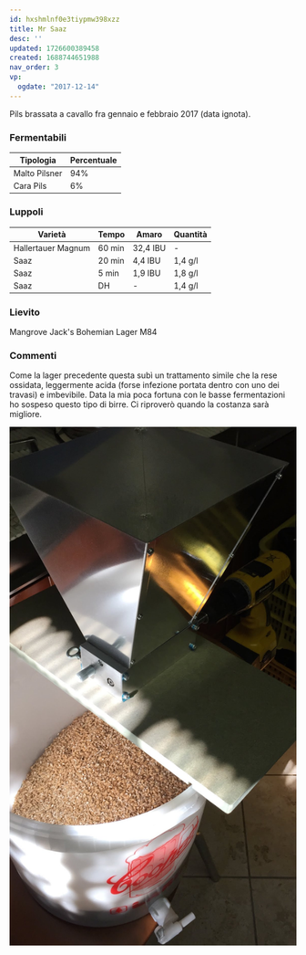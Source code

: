```yaml
---
id: hxshmlnf0e3tiypmw398xzz
title: Mr Saaz
desc: ''
updated: 1726600389458
created: 1688744651988
nav_order: 3
vp:
  ogdate: "2017-12-14"
---
```

Pils brassata a cavallo fra gennaio e febbraio 2017 (data ignota).

### Fermentabili
| Tipologia     | Percentuale |
|---------------|-------------|
| Malto Pilsner | 94%         |
| Cara Pils     | 6%          |

### Luppoli
| Varietà            | Tempo  | Amaro    | Quantità |
|--------------------|--------|----------|----------|
| Hallertauer Magnum | 60 min | 32,4 IBU | -        |
| Saaz               | 20 min | 4,4 IBU  | 1,4 g/l  |
| Saaz               | 5 min  | 1,9 IBU  | 1,8 g/l  |
| Saaz               | DH     | -        | 1,4 g/l  |

### Lievito
Mangrove Jack's Bohemian Lager M84

### Commenti
Come la lager precedente questa subì un trattamento simile che la rese ossidata, leggermente acida (forse infezione portata dentro con uno dei travasi) e imbevibile. Data la mia poca fortuna con le basse fermentazioni ho sospeso questo tipo di birre. Ci riproverò quando la costanza sarà migliore.

![image](./assets/images/macinaturaMrSaaz.jpg)


